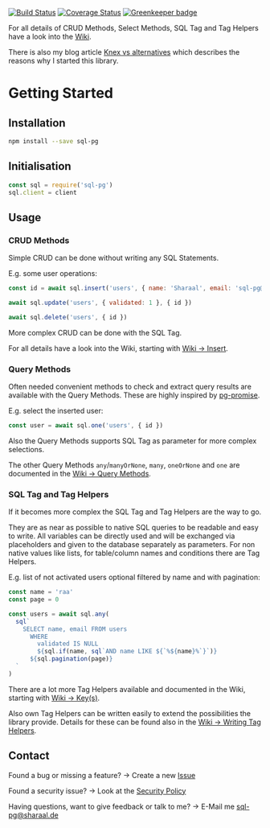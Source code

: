 [![Build Status](https://travis-ci.org/Sharaal/sql-pg.svg)](https://travis-ci.org/Sharaal/sql-pg)
[![Coverage Status](https://coveralls.io/repos/github/Sharaal/sql-pg/badge.svg?branch=master)](https://coveralls.io/github/Sharaal/sql-pg?branch=master)
[![Greenkeeper badge](https://badges.greenkeeper.io/Sharaal/sql-pg.svg)](https://greenkeeper.io/)

For all details of CRUD Methods, Select Methods, SQL Tag and Tag Helpers have a look into the [Wiki](https://github.com/Sharaal/sql-pg/wiki).

There is also my blog article [Knex vs alternatives](http://blog.sharaal.de/2019/03/12/knex-vs-alternatives.html) which describes the reasons why I started this library.

# Getting Started

## Installation

```bash
npm install --save sql-pg
```

## Initialisation

```javascript
const sql = require('sql-pg')
sql.client = client
```

## Usage

### CRUD Methods

Simple CRUD can be done without writing any SQL Statements.

E.g. some user operations:

```javascript
const id = await sql.insert('users', { name: 'Sharaal', email: 'sql-pg@sharaal.de' })

await sql.update('users', { validated: 1 }, { id })

await sql.delete('users', { id })
```

More complex CRUD can be done with the SQL Tag.

For all details have a look into the Wiki, starting with [Wiki -> Insert](https://github.com/Sharaal/sql-pg/wiki/Insert).

### Query Methods

Often needed convenient methods to check and extract query results are available with the Query Methods. These are highly inspired by [pg-promise](http://vitaly-t.github.io/pg-promise/index.html).

E.g. select the inserted user:

```javascript
const user = await sql.one('users', { id })
```

Also the Query Methods supports SQL Tag as parameter for more complex selections.

The other Query Methods `any`/`manyOrNone`, `many`, `oneOrNone` and `one` are documented in the [Wiki -> Query Methods](https://github.com/Sharaal/sql-pg/wiki/Query-Methods).

### SQL Tag and Tag Helpers

If it becomes more complex the SQL Tag and Tag Helpers are the way to go.

They are as near as possible to native SQL queries to be readable and easy to write. All variables can be directly used and will be exchanged via placeholders and given to the database separately as parameters. For non native values like lists, for table/column names and conditions there are Tag Helpers.

E.g. list of not activated users optional filtered by name and with pagination:

```javascript
const name = 'raa'
const page = 0

const users = await sql.any(
  sql`
    SELECT name, email FROM users
      WHERE
        validated IS NULL
        ${sql.if(name, sql`AND name LIKE ${`%${name}%`}`)}
      ${sql.pagination(page)}
  `
)
```

There are a lot more Tag Helpers available and documented in the Wiki, starting with [Wiki -> Key(s)](https://github.com/Sharaal/sql-pg/wiki/Key%28s%29).

Also own Tag Helpers can be written easily to extend the possibilities the library provide. Details for these can be found also in the [Wiki -> Writing Tag Helpers](https://github.com/Sharaal/sql-pg/wiki/Writing-Tag-Helpers).

## Contact

Found a bug or missing a feature? -> Create a new [Issue](https://github.com/Sharaal/sql-pg/issues)

Found a security issue? -> Look at the [Security Policy](https://github.com/Sharaal/sql-pg/security/policy)

Having questions, want to give feedback or talk to me? -> E-Mail me sql-pg@sharaal.de
